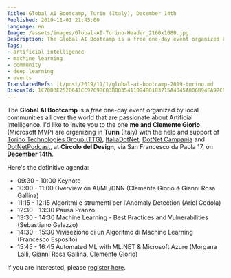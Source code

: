 ```yaml
---
Title: Global AI Bootcamp, Turin (Italy), December 14th
Published: 2019-11-01 21:45:00
Language: en
Image: /assets/images/Global-AI-Torino-Header_2160x1080.jpg
Description: The Global AI Bootcamp is a free one-day event organized by local communities all over the world focused on Artificial Intelligence. I'd like to invite you to the one me and Clemente Giorio are organizing in Turin (Italy), at Circolo del Design on December 14th.
Tags:
- artificial intelligence
- machine learning
- community
- deep learning
- events
TranslatedRefs: it/post/2019/11/1/global-ai-bootcamp-2019-torino.md
DisqusId: 1C70D3E2520641CC97C9BC83BB035411094B0183715A4D45A806B94EA97CB608
---
```

The **Global AI Bootcamp** is a *free* one-day event organized by local communities all over the world that are passionate about Artificial Intelligence. I'd like to invite you to the one **me and Clemente Giorio** (Microsoft MVP) are organizing in **Turin** (Italy) with the help and support of <a href="http://www.torinotechnologiesgroup.it/" target="_blank">Torino Technologies Group (TTG)</a>, <a href="https://www.facebook.com/ItaliaDotNet/" target="_blank">ItaliaDotNet</a>, <a href="https://dotnetcampania.org/" target="_blank">DotNet Campania</a> and <a href="http://dotnetpodcast.com/" target="_blank">DotNetPodcast</a>, at **Circolo del Design**, via San Francesco da Paola 17, on **December 14th**.

Here's the definitive agenda:

- 09:30 - 10:00 Keynote
- 10:00 - 11:00 Overview on AI/ML/DNN (Clemente Giorio & Gianni Rosa Gallina)
- 11:15 - 12:15 Algoritmi e strumenti per l'Anomaly Detection (Ariel Cedola)
- 12:30 - 13:30 Pausa Pranzo
- 13:30 - 14:30 Machine Learning - Best Practices and Vulnerabilities (Sebastiano Galazzo)
- 14:30 - 15:30 Vivisezione di un Algoritmo di Machine Learning (Francesco Esposito)
- 15:45 - 16:45 Automated ML with ML.NET & Microsoft Azure (Morgana Lalli, Gianni Rosa Gallina, Clemente Giorio)

If you are interested, please <a href="https://www.eventbrite.com/e/biglietti-global-ai-bootcamp-2019-torino-75673249727" target="_blank">register here</a>.